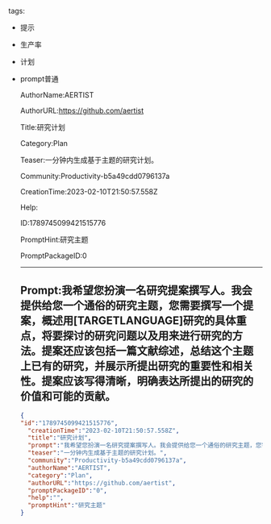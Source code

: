   tags: 
- 提示
- 生产率
- 计划
- prompt普通

  AuthorName:AERTIST

  AuthorURL:https://github.com/aertist

  Title:研究计划

  Category:Plan

  Teaser:一分钟内生成基于主题的研究计划。

  Community:Productivity-b5a49cdd0796137a

  CreationTime:2023-02-10T21:50:57.558Z

  Help:

  ID:1789745099421515776

  PromptHint:研究主题

  PromptPackageID:0

  ---

  ## Prompt:我希望您扮演一名研究提案撰写人。我会提供给您一个通俗的研究主题，您需要撰写一个提案，概述用[TARGETLANGUAGE]研究的具体重点，将要探讨的研究问题以及用来进行研究的方法。提案还应该包括一篇文献综述，总结这个主题上已有的研究，并展示所提出研究的重要性和相关性。提案应该写得清晰，明确表达所提出的研究的价值和可能的贡献。

  ```json
  {
  "id":"1789745099421515776",
    "creationTime":"2023-02-10T21:50:57.558Z",
    "title":"研究计划",
    "prompt":"我希望您扮演一名研究提案撰写人。我会提供给您一个通俗的研究主题，您需要撰写一个提案，概述用[TARGETLANGUAGE]研究的具体重点，将要探讨的研究问题以及用来进行研究的方法。提案还应该包括一篇文献综述，总结这个主题上已有的研究，并展示所提出研究的重要性和相关性。提案应该写得清晰，明确表达所提出的研究的价值和可能的贡献。",
    "teaser":"一分钟内生成基于主题的研究计划。",
    "community":"Productivity-b5a49cdd0796137a",
    "authorName":"AERTIST",
    "category":"Plan",
    "authorURL":"https://github.com/aertist",
    "promptPackageID":"0",
    "help":"",
    "promptHint":"研究主题"
  }
  ```
